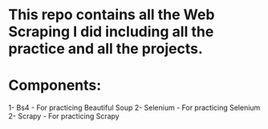 # This repo contains all the Web Scraping I did including all the practice and all the projects.
# Components:
  1- Bs4 - For practicing Beautiful Soup
  2- Selenium - For practicing Selenium
  2- Scrapy - For practicing Scrapy
